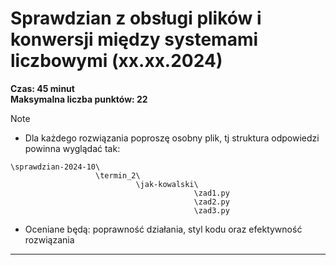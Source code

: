 # Sprawdzian z obsługi plików i konwersji między systemami liczbowymi (xx.xx.2024)
**Czas: 45 minut**  
**Maksymalna liczba punktów: 22**


> [!NOTE]
> - Dla każdego rozwiązania poproszę osobny plik, tj struktura odpowiedzi powinna wyglądać tak:
> ```
> \sprawdzian-2024-10\
>                    \termin_2\
>                             \jak-kowalski\
>                                          \zad1.py
>                                          \zad2.py
>                                          \zad3.py
> ```
> - Oceniane będą: poprawność działania, styl kodu oraz efektywność rozwiązania

---
